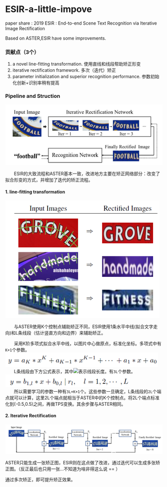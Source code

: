 # ESIR-a-little-impove
paper share : 2019 ESIR : End-to-end Scene Text Recognition via Iterative Image Rectification

Based on ASTER,ESIR have some improvements.

### 贡献点（3个）

1. a novel line-fitting transformation. 使用直线和线段帮助矫正形变
2. iterative rectification framework. 多次（迭代）矫正
3. parameter initialization and superior recognition performance. 参数初始化创新+识别率稍有提高

### Pipeline and Struction

![](https://github.com/cassie1728/ESIR-a-little-impove/raw/master/esir1.jpg)

　　ESIR的大致流程和ASTER基本一致，改进地方主要在矫正网络部分：改变了拟合形变的方式，并增加了迭代的矫正流程。

#### 1. line-fitting transformation

![](https://github.com/cassie1728/ESIR-a-little-impove/raw/master/esir2.jpg)

　　与ASTER使用K个控制点辅助矫正不同，ESIR使用1条水平中线(拟合文字走向)和L条线段（估计竖直方向和边界）来辅助矫正。<br>

　　采用K阶多项式拟合水平中线，以图片中心做原点，标准化坐标。多项式中有`K+1`个参数。
![](https://github.com/cassie1728/ESIR-a-little-impove/raw/master/esir4.jpg)
<br>
　　L条线段由下方公式表示，其中![](http://chart.googleapis.com/chart?cht=tx&chl=$$r_l$$)表示线段长度。有`3L`个参数。
![](https://github.com/cassie1728/ESIR-a-little-impove/raw/master/esir5.jpg)
<br>
　　所以需要学习的参数一种有`3L+K+1`个。这些参数一旦确定，L条线段的`2L`个端点就可以计算，这里2L个端点就相当于ASTER中的K个控制点。将2L个端点标准化到(-0.5,0.5)之间，再做TPS变换。其余步骤与ASTER相同。

#### 2. Iterative Rectification

![](https://github.com/cassie1728/ESIR-a-little-impove/raw/master/esir3.jpg)

ASTER只能生成一张矫正图，ESIR则在这点做了改进，通过迭代可以生成多张矫正图。（反正最后也只用一张…不知道为啥非得这么说 == ）<br>

通过多次矫正，即可提升矫正效果。<br>


